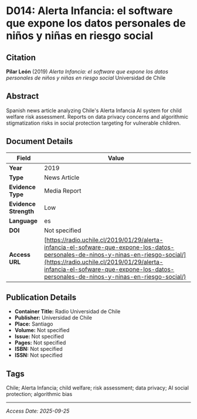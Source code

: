 # D014: Alerta Infancia: el software que expone los datos personales de niños y niñas en riesgo social

## Citation

**Pilar León** (2019)
*Alerta Infancia: el software que expone los datos personales de niños y niñas en riesgo social*
Universidad de Chile

## Abstract

Spanish news article analyzing Chile's Alerta Infancia AI system for child welfare risk assessment. Reports on data privacy concerns and algorithmic stigmatization risks in social protection targeting for vulnerable children.

## Document Details

| Field | Value |
|-------|-------|
| **Year** | 2019 |
| **Type** | News Article |
| **Evidence Type** | Media Report |
| **Evidence Strength** | Low |
| **Language** | es |
| **DOI** | Not specified |
| **Access URL** | [https://radio.uchile.cl/2019/01/29/alerta-infancia-el-sofware-que-expone-los-datos-personales-de-ninos-y-ninas-en-riesgo-social/](https://radio.uchile.cl/2019/01/29/alerta-infancia-el-sofware-que-expone-los-datos-personales-de-ninos-y-ninas-en-riesgo-social/) |

## Publication Details

- **Container Title:** Radio Universidad de Chile
- **Publisher:** Universidad de Chile
- **Place:** Santiago
- **Volume:** Not specified
- **Issue:** Not specified
- **Pages:** Not specified
- **ISBN:** Not specified
- **ISSN:** Not specified

## Tags

Chile; Alerta Infancia; child welfare; risk assessment; data privacy; AI social protection; algorithmic bias

---
*Access Date: 2025-09-25*
